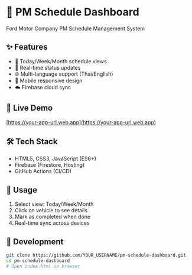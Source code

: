 # 🚗 PM Schedule Dashboard

Ford Motor Company PM Schedule Management System

## ✨ Features
- 📅 Today/Week/Month schedule views
- 🔄 Real-time status updates
- 🌐 Multi-language support (Thai/English)
- 📱 Mobile responsive design
- ☁️ Firebase cloud sync

## 🚀 Live Demo
[https://your-app-url.web.app](https://your-app-url.web.app)

## 🛠️ Tech Stack
- HTML5, CSS3, JavaScript (ES6+)
- Firebase (Firestore, Hosting)
- GitHub Actions (CI/CD)

## 📱 Usage
1. Select view: Today/Week/Month
2. Click on vehicle to see details
3. Mark as completed when done
4. Real-time sync across devices

## 🔧 Development
```bash
git clone https://github.com/YOUR_USERNAME/pm-schedule-dashboard.git
cd pm-schedule-dashboard
# Open index.html in browser
